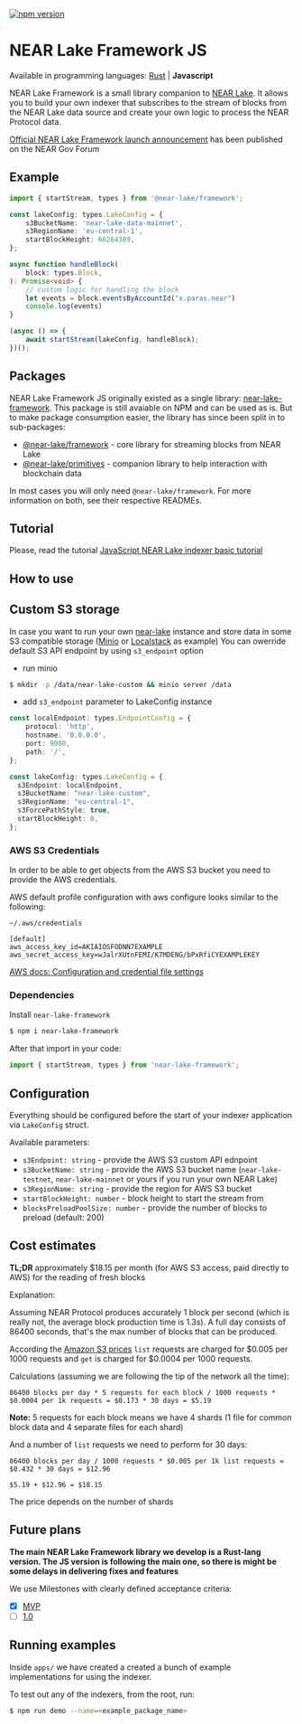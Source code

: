 [![npm version](https://badge.fury.io/js/near-lake-framework.svg)](https://badge.fury.io/js/near-lake-framework)

# NEAR Lake Framework JS

Available in programming languages: [Rust](https://github.com/near/near-lake-framework) | **Javascript**

NEAR Lake Framework is a small library companion to [NEAR Lake](https://github.com/near/near-lake). It allows you to build
your own indexer that subscribes to the stream of blocks from the NEAR Lake data source and create your own logic to process
the NEAR Protocol data.

[Official NEAR Lake Framework launch announcement](https://gov.near.org/t/announcement-near-lake-framework-brand-new-word-in-indexer-building-approach/17668) has been published on the NEAR Gov Forum

## Example

```ts
import { startStream, types } from '@near-lake/framework';

const lakeConfig: types.LakeConfig = {
    s3BucketName: 'near-lake-data-mainnet',
    s3RegionName: 'eu-central-1',
    startBlockHeight: 66264389,
};

async function handleBlock(
    block: types.Block,
): Promise<void> {
    // custom logic for handling the block
    let events = block.eventsByAccountId("x.paras.near")
    console.log(events)
}

(async () => {
    await startStream(lakeConfig, handleBlock);
})();
```

## Packages

NEAR Lake Framework JS originally existed as a single library: [near-lake-framework](https://www.npmjs.com/package/near-lake-framework). This package is still avaiable on NPM and can be used as is. But to make package consumption easier, the library has since been split in to sub-packages:
- [@near-lake/framework](./packages/near-lake-framework/README.md) - core library for streaming blocks from NEAR Lake
- [@near-lake/primitives](./packages/near-lake-primitives/README.md) - companion library to help interaction with blockchain data

In most cases you will only need `@near-lake/framework`. For more information on both, see their respective READMEs.

## Tutorial

Please, read the tutorial [JavaScript NEAR Lake indexer basic tutorial](https://near-indexers.io/tutorials/lake/js-lake-indexer)

## How to use

## Custom S3 storage

In case you want to run your own [near-lake](https://github.com/near/near-lake) instance and store data in some S3 compatible storage ([Minio](https://min.io/) or [Localstack](https://localstack.cloud/) as example)
You can owerride default S3 API endpoint by using `s3_endpoint` option

- run minio

```bash
$ mkdir -p /data/near-lake-custom && minio server /data
```

- add `s3_endpoint` parameter to LakeConfig instance

```typescript
const localEndpoint: types.EndpointConfig = {
    protocol: 'http',
    hostname: '0.0.0.0',
    port: 9000,
    path: '/',
};

const lakeConfig: types.LakeConfig = {
  s3Endpoint: localEndpoint,
  s3BucketName: "near-lake-custom",
  s3RegionName: "eu-central-1",
  s3ForcePathStyle: true,
  startBlockHeight: 0,
};
```

### AWS S3 Credentials

In order to be able to get objects from the AWS S3 bucket you need to provide the AWS credentials.

AWS default profile configuration with aws configure looks similar to the following:

`~/.aws/credentials`

```
[default]
aws_access_key_id=AKIAIOSFODNN7EXAMPLE
aws_secret_access_key=wJalrXUtnFEMI/K7MDENG/bPxRfiCYEXAMPLEKEY
```

[AWS docs: Configuration and credential file settings](https://docs.aws.amazon.com/cli/latest/userguide/cli-configure-files.html)

### Dependencies

Install `near-lake-framework`

```bash
$ npm i near-lake-framework
```

After that import in your code:

```ts
import { startStream, types } from 'near-lake-framework';
```

## Configuration

Everything should be configured before the start of your indexer application via `LakeConfig` struct.

Available parameters:

- `s3Endpoint: string` - provide the AWS S3 custom API ednpoint
- `s3BucketName: string` - provide the AWS S3 bucket name (`near-lake-testnet`, `near-lake-mainnet` or yours if you run your own NEAR Lake)
- `s3RegionName: string` - provide the region for AWS S3 bucket
- `startBlockHeight: number` - block height to start the stream from
- `blocksPreloadPoolSize: number` - provide the number of blocks to preload (default: 200)

## Cost estimates

**TL;DR** approximately $18.15 per month (for AWS S3 access, paid directly to AWS) for the reading of fresh blocks

Explanation:

Assuming NEAR Protocol produces accurately 1 block per second (which is really not, the average block production time is 1.3s). A full day consists of 86400 seconds, that's the max number of blocks that can be produced.

According the [Amazon S3 prices](https://aws.amazon.com/s3/pricing/?nc1=h_ls) `list` requests are charged for $0.005 per 1000 requests and `get` is charged for $0.0004 per 1000 requests.

Calculations (assuming we are following the tip of the network all the time):

```
86400 blocks per day * 5 requests for each block / 1000 requests * $0.0004 per 1k requests = $0.173 * 30 days = $5.19
```

**Note:** 5 requests for each block means we have 4 shards (1 file for common block data and 4 separate files for each shard)

And a number of `list` requests we need to perform for 30 days:

```
86400 blocks per day / 1000 requests * $0.005 per 1k list requests = $0.432 * 30 days = $12.96

$5.19 + $12.96 = $18.15
```

The price depends on the number of shards

## Future plans

**The main NEAR Lake Framework library we develop is a Rust-lang version. The JS version is following the main one, so there is might be some delays in delivering fixes and features**

We use Milestones with clearly defined acceptance criteria:

- [x] [MVP](https://github.com/near/near-lake-framework/milestone/1)
- [ ] [1.0](https://github.com/near/near-lake-framework/milestone/2)

## Running examples

Inside `apps/` we have created a created a bunch of example implementations for using the indexer. 

To test out any of the indexers, from the root, run:

```bash
$ npm run demo --name=<example_package_name>
```
